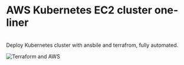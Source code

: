 # AWS Kubernetes EC2 cluster one-liner
<br>
Deploy Kubernetes cluster with ansbile and terrafrom, fully automated. <br>

![Terraform and AWS](https://p2zk82o7hr3yb6ge7gzxx4ki-wpengine.netdna-ssl.com/wp-content/uploads/terraform-x-aws-1.png)

